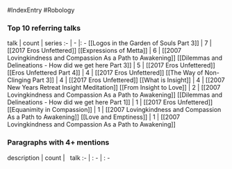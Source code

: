 #IndexEntry #Robology

### Top 10 referring talks
talk | count | series
:- | - |: -
[[Logos in the Garden of Souls Part 3]] | 7 | [[2017 Eros Unfettered]]
[[Expressions of Metta]] | 6 | [[2007 Lovingkindness and Compassion As a Path to Awakening]]
[[Dilemmas and Delineations - How did we get here Part 3]] | 5 | [[2017 Eros Unfettered]]
[[Eros Unfettered Part 4]] | 4 | [[2017 Eros Unfettered]]
[[The Way of Non-Clinging Part 3]] | 4 | [[2017 Eros Unfettered]]
[[What is Insight]] | 4 | [[2007 New Years Retreat Insight Meditation]]
[[From Insight to Love]] | 2 | [[2007 Lovingkindness and Compassion As a Path to Awakening]]
[[Dilemmas and Delineations - How did we get here Part 1]] | 1 | [[2017 Eros Unfettered]]
[[Equanimity in Compassion]] | 1 | [[2007 Lovingkindness and Compassion As a Path to Awakening]]
[[Love and Emptiness]] | 1 | [[2007 Lovingkindness and Compassion As a Path to Awakening]]

### Paragraphs with 4+ mentions
description | count | &nbsp;&nbsp;talk
:- | : - | : -

